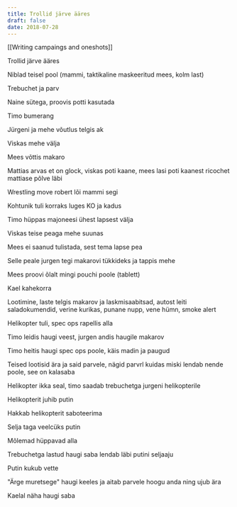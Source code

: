 ```yaml
---
title: Trollid järve ääres
draft: false
date: 2018-07-28
---
```

[[Writing campaings and oneshots]]

Trollid järve ääres

Niblad teisel pool (mammi, taktikaline maskeeritud mees, kolm last)

Trebuchet ja parv

Naine sütega, proovis potti kasutada 

Timo bumerang

Jürgeni ja mehe võutlus telgis ak 

Viskas mehe välja 

Mees võttis makaro

Mattias arvas et on glock, viskas poti kaane, mees lasi poti kaanest ricochet mattiase põlve läbi

Wrestling move robert lõi mammi segi

Kohtunik tuli korraks luges KO ja kadus

Timo hüppas majoneesi ühest lapsest välja 

Viskas teise peaga mehe suunas

Mees ei saanud tulistada, sest tema lapse pea

Selle peale jurgen tegi makarovi tükkideks ja tappis mehe

Mees proovi õlalt mingi pouchi poole (tablett)

Kael kahekorra

Lootimine, laste telgis makarov ja laskmisaabitsad, autost leiti saladokumendid, verine kurikas, punane nupp, vene hümn, smoke alert

Helikopter tuli, spec ops rapellis alla

Timo leidis haugi veest, jurgen andis haugile makarov

Timo heitis haugi spec ops poole, käis madin ja paugud 

Teised lootisid ära ja said parvele, nägid parvrl kuidas miski lendab nende poole, see on kalasaba

Helikopter ikka seal, timo saadab trebuchetga jurgeni helikopterile

Helikopterit juhib putin

Hakkab helikopterit saboteerima

Selja taga veelcüks putin 

Mõlemad hüppavad alla

Trebuchetga lastud haugi saba lendab läbi putini seljaaju 

Putin kukub vette 

"Ärge muretsege" haugi keeles ja aitab parvele hoogu anda ning ujub ära

Kaelal näha haugi saba
